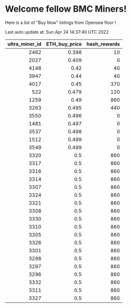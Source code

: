 # Welcome fellow BMC Miners!
Here is a list of "Buy Now" listings from Opensea floor !


Last auto update at: Sun Apr 24 14:37:40 UTC 2022


|   ultra_miner_id |   ETH_buy_price |   hash_rewards |
|-----------------:|----------------:|---------------:|
|             2462 |           0.398 |             10 |
|             2027 |           0.409 |              0 |
|             4148 |           0.42  |             40 |
|             3947 |           0.44  |             40 |
|             4017 |           0.45  |            370 |
|              522 |           0.479 |            120 |
|             1259 |           0.49  |            860 |
|             3263 |           0.495 |            440 |
|             3550 |           0.496 |              0 |
|             1481 |           0.497 |              0 |
|             3537 |           0.498 |              0 |
|             1512 |           0.499 |              0 |
|             3549 |           0.499 |              0 |
|             3320 |           0.5   |            860 |
|             3317 |           0.5   |            860 |
|             3316 |           0.5   |            860 |
|             3314 |           0.5   |            860 |
|             3307 |           0.5   |            860 |
|             3324 |           0.5   |            860 |
|             3321 |           0.5   |            860 |
|             3308 |           0.5   |            860 |
|             3330 |           0.5   |            860 |
|             3310 |           0.5   |            860 |
|             3305 |           0.5   |            860 |
|             3326 |           0.5   |            860 |
|             3301 |           0.5   |            860 |
|             3298 |           0.5   |            860 |
|             3297 |           0.5   |            860 |
|             3296 |           0.5   |            860 |
|             3332 |           0.5   |            860 |
|             3311 |           0.5   |            860 |
|             3327 |           0.5   |            860 |